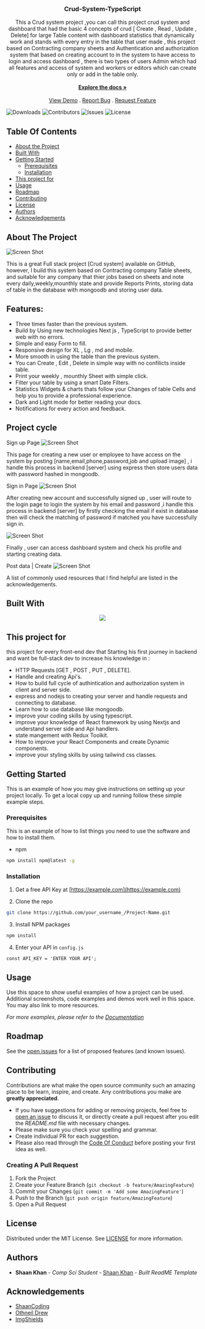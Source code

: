 <br/>


  <h3 align="center">Crud-System-TypeScript</h3>

  <p align="center">
    This a Crud system project ,you can call this project crud system and dashboard that had the basic 4 concepts of crud 
[ Create , Read , Update , Delete] for large Table content  with dashboard statistics that dynamically work and stands with every entry in the table that user made , this project based on Contracting company sheets and  Authentication and authorization system that based on 
creating account to in the system to have access to login and access dashboard , there is two types of users  Admin which had all features and access of system and workers or editors which can create only or add in the table only.
    <br/>
    <br/>
    <a href="https://github.com/ShaanCoding/ReadME-Generator"><strong>Explore the docs »</strong></a>
    <br/>
    <br/>
    <a href="https://github.com/ShaanCoding/ReadME-Generator">View Demo</a>
    .
    <a href="https://github.com/ShaanCoding/ReadME-Generator/issues">Report Bug</a>
    .
    <a href="https://github.com/ShaanCoding/ReadME-Generator/issues">Request Feature</a>
  </p>
</p>

![Downloads](https://img.shields.io/github/downloads/ShaanCoding/ReadME-Generator/total) ![Contributors](https://img.shields.io/github/contributors/ShaanCoding/ReadME-Generator?color=dark-green) ![Issues](https://img.shields.io/github/issues/ShaanCoding/ReadME-Generator) ![License](https://img.shields.io/github/license/ShaanCoding/ReadME-Generator) 

## Table Of Contents

* [About the Project](#about-the-project)
* [Built With](#built-with)
* [Getting Started](#getting-started)
  * [Prerequisites](#prerequisites)
  * [Installation](#installation)
* [This project for](#This-project-for)
* [Usage](#usage)
* [Roadmap](#roadmap)
* [Contributing](#contributing)
* [License](#license)
* [Authors](#authors)
* [Acknowledgements](#acknowledgements)

## About The Project

![Screen Shot](https://i.ibb.co/LPJ0mmT/Screenshot-from-2023-01-13-21-37-38.png)

This is a great Full stack project [Crud system] available on GitHub, however, I build this system based on Contracting company Table sheets,
and suitable for any company that thier jobs based on sheets and note every daily,weekly,mounthly state and provide Reports Prints,
storing data of table in the database with mongoodb and storing user data. 

## Features:
* Three times faster than the previous system.
* Build by Using new technologies Next js , TypeScript to provide better 
  web with no errors.
* Simple and easy Form to fill.
* Responsive design for XL , Lg , md and mobile.
* More smooth in using the table than the previous system.
* You can Create , Edit , Delete in simple way with no confilicts inside 
  table.
* Print your weekly , mounthly Sheet with simple click.
* Filter your table by using a smart Date Filters.
* Statistics Widgets & charts thats follow your Changes of table Cells 
  and help you to provide a professional experience.
* Dark and Light mode for better reading your docs.
* Notifications for every action and feedback.

## Project cycle
 Sign up Page
![Screen Shot](https://i.ibb.co/k2dLMhs/Screenshot-from-2023-01-18-21-04-56.png)

This page for creating a new user or employee to have access on the system by posting [name,email,phone,password,job and upload image] , i handle this process in backend [server] using express then store users data with password hashed in mongoodb.

 Sign in Page
![Screen Shot](https://i.ibb.co/ft7HyTD/auth.png)

After creating new account and successfully signed up , user will route to the login page to login the system by his email and password ,i handle this process in backend [server] by firstly checking the email if exist in database then will check the matching of password if matched 
you have successfully sign in.

![Screen Shot](https://i.ibb.co/0hVmJY0/darkprofile.png)

Finally , user can access dashboard system and check his profile and starting creating data.

Post data | Create
![Screen Shot](https://i.ibb.co/0cnDDVq/create.gif)

A list of commonly used resources that I find helpful are listed in the acknowledgements.

## Built With

 <p align="center">
  <a href="https://skillicons.dev">
    <img src="https://skillicons.dev/icons?i=vscode,tailwind,ts,react,nextjs,redux,jest,nodejs,express,mongodb" />
  </a>
</p>

## This project for
this project for every front-end dev that Starting his first journey in backend and want be full-stack dev
to increase his knowledge in :
* HTTP Requests [GET , POST , PUT , DELETE].
* Handle and creating Api's.
* How to build full cycle of authintication and authorization system
  in client and server side.
* express and nodejs to creating your server and handle requests and connecting to database.  
* Learn how to use database like mongoodb.
* improve your coding skills by using typescript.
* improve your knowledge of React framework by using Nextjs and understand server side and Api handlers.
* state mangement with Redux Toolkit.
* How to improve your React Components and create Dynamic components.
* improve your styling skills by using tailwind css classes.

## Getting Started

This is an example of how you may give instructions on setting up your project locally.
To get a local copy up and running follow these simple example steps.

### Prerequisites

This is an example of how to list things you need to use the software and how to install them.

* npm

```sh
npm install npm@latest -g
```

### Installation

1. Get a free API Key at [https://example.com](https://example.com)

2. Clone the repo

```sh
git clone https://github.com/your_username_/Project-Name.git
```

3. Install NPM packages

```sh
npm install
```

4. Enter your API in `config.js`

```JS
const API_KEY = 'ENTER YOUR API';
```

## Usage

Use this space to show useful examples of how a project can be used. Additional screenshots, code examples and demos work well in this space. You may also link to more resources.

_For more examples, please refer to the [Documentation](https://example.com)_

## Roadmap

See the [open issues](https://github.com/ShaanCoding/ReadME-Generator/issues) for a list of proposed features (and known issues).

## Contributing

Contributions are what make the open source community such an amazing place to be learn, inspire, and create. Any contributions you make are **greatly appreciated**.
* If you have suggestions for adding or removing projects, feel free to [open an issue](https://github.com/ShaanCoding/ReadME-Generator/issues/new) to discuss it, or directly create a pull request after you edit the *README.md* file with necessary changes.
* Please make sure you check your spelling and grammar.
* Create individual PR for each suggestion.
* Please also read through the [Code Of Conduct](https://github.com/ShaanCoding/ReadME-Generator/blob/main/CODE_OF_CONDUCT.md) before posting your first idea as well.

### Creating A Pull Request

1. Fork the Project
2. Create your Feature Branch (`git checkout -b feature/AmazingFeature`)
3. Commit your Changes (`git commit -m 'Add some AmazingFeature'`)
4. Push to the Branch (`git push origin feature/AmazingFeature`)
5. Open a Pull Request

## License

Distributed under the MIT License. See [LICENSE](https://github.com/ShaanCoding/ReadME-Generator/blob/main/LICENSE.md) for more information.

## Authors

* **Shaan Khan** - *Comp Sci Student* - [Shaan Khan](https://github.com/ShaanCoding/) - *Built ReadME Template*

## Acknowledgements

* [ShaanCoding](https://github.com/ShaanCoding/)
* [Othneil Drew](https://github.com/othneildrew/Best-README-Template)
* [ImgShields](https://shields.io/)
